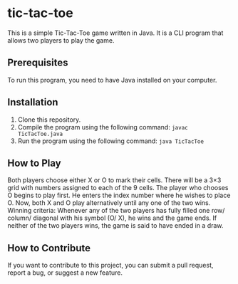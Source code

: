 # tic-tac-toe

This is a simple Tic-Tac-Toe game written in Java. It is a CLI program that allows two players to play the game.

## Prerequisites

To run this program, you need to have Java installed on your computer.

## Installation

1. Clone this repository.
2. Compile the program using the following command: `javac TicTacToe.java`
3. Run the program using the following command: `java TicTacToe`

## How to Play

Both players choose either X or O to mark their cells. There will be a 3×3 grid with numbers assigned to each of the 9 cells. The player who chooses O begins to play first. He enters the index number where he wishes to place O. Now, both X and O play alternatively until any one of the two wins. Winning criteria: Whenever any of the two players has fully filled one row/ column/ diagonal with his symbol (O/ X), he wins and the game ends. If neither of the two players wins, the game is said to have ended in a draw.

## How to Contribute

If you want to contribute to this project, you can submit a pull request, report a bug, or suggest a new feature.
